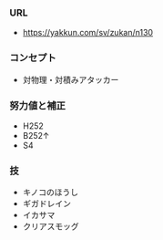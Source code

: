 ### URL

- https://yakkun.com/sv/zukan/n130

### コンセプト

- 対物理・対積みアタッカー

### 努力値と補正

- H252
- B252↑
- S4

### 技

- キノコのほうし
- ギガドレイン
- イカサマ
- クリアスモッグ
